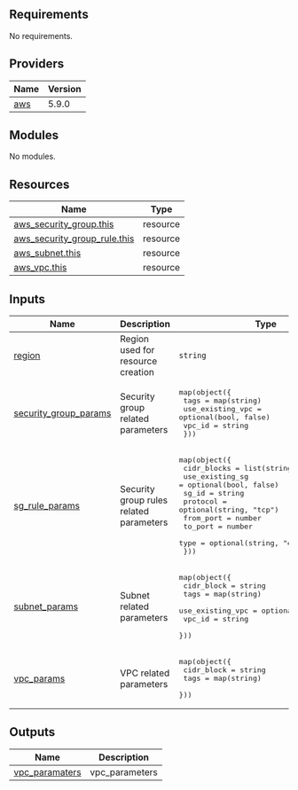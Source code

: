 <!-- BEGIN_TF_DOCS -->
## Requirements

No requirements.

## Providers

| Name | Version |
|------|---------|
| <a name="provider_aws"></a> [aws](#provider\_aws) | 5.9.0 |

## Modules

No modules.

## Resources

| Name | Type |
|------|------|
| [aws_security_group.this](https://registry.terraform.io/providers/hashicorp/aws/latest/docs/resources/security_group) | resource |
| [aws_security_group_rule.this](https://registry.terraform.io/providers/hashicorp/aws/latest/docs/resources/security_group_rule) | resource |
| [aws_subnet.this](https://registry.terraform.io/providers/hashicorp/aws/latest/docs/resources/subnet) | resource |
| [aws_vpc.this](https://registry.terraform.io/providers/hashicorp/aws/latest/docs/resources/vpc) | resource |

## Inputs

| Name | Description | Type | Default | Required |
|------|-------------|------|---------|:--------:|
| <a name="input_region"></a> [region](#input\_region) | Region used for resource creation | `string` | `"us-east-1"` | no |
| <a name="input_security_group_params"></a> [security\_group\_params](#input\_security\_group\_params) | Security group related parameters | <pre>map(object({<br>    tags             = map(string)<br>    use_existing_vpc = optional(bool, false)<br>    vpc_id           = string<br>  }))</pre> | `{}` | no |
| <a name="input_sg_rule_params"></a> [sg\_rule\_params](#input\_sg\_rule\_params) | Security group rules related parameters | <pre>map(object({<br>    cidr_blocks     = list(string)<br>    use_existing_sg = optional(bool, false)<br>    sg_id           = string<br>    protocol        = optional(string, "tcp")<br>    from_port       = number<br>    to_port         = number<br>    type            = optional(string, "egress")<br>  }))</pre> | `{}` | no |
| <a name="input_subnet_params"></a> [subnet\_params](#input\_subnet\_params) | Subnet related parameters | <pre>map(object({<br>    cidr_block       = string<br>    tags             = map(string)<br>    use_existing_vpc = optional(bool, false)<br>    vpc_id           = string<br>  }))</pre> | `{}` | no |
| <a name="input_vpc_params"></a> [vpc\_params](#input\_vpc\_params) | VPC related parameters | <pre>map(object({<br>    cidr_block = string<br>    tags       = map(string)<br>  }))</pre> | `{}` | no |

## Outputs

| Name | Description |
|------|-------------|
| <a name="output_vpc_paramaters"></a> [vpc\_paramaters](#output\_vpc\_paramaters) | vpc\_parameters |
<!-- END_TF_DOCS -->